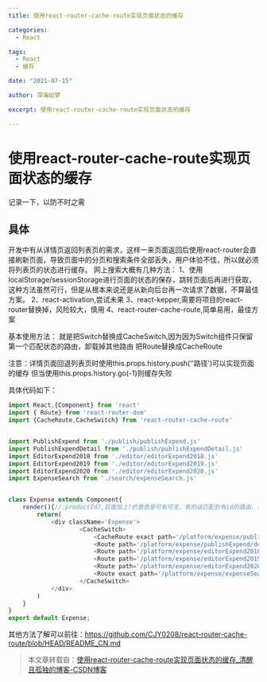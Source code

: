 ```yaml
---
title: 使用react-router-cache-route实现页面状态的缓存

categories:
  - React

tags:
  - React
  - 缓存

date: "2021-07-15"

author: 深海如梦

excerpt: 使用react-router-cache-route实现页面状态的缓存

---
```




# 使用react-router-cache-route实现页面状态的缓存

记录一下，以防不时之需

## 具体

开发中有从详情页返回列表页的需求，这样一来页面返回后使用react-router会直接刷新页面，导致页面中的分页和搜索条件全部丢失，用户体验不佳，所以就必须将列表页的状态进行缓存。
网上搜索大概有几种方法：
1、使用localStorage/sessionStorage进行页面的状态的保存，跳转页面后再进行获取，这种方法虽然可行，但是从根本来说还是从新向后台再一次请求了数据，不算最佳方案。
2、react-activation,尝试未果
3、react-kepper,需要将项目的react-router替换掉，风险较大，慎用
4、react-router-cache-route,简单易用，最佳方案

基本使用方法：
就是把Switch替换成CacheSwitch,因为因为Switch组件只保留第一个匹配状态的路由，卸载掉其他路由
把Route替换成CacheRoute

注意：详情页面回退列表页时使用this.props.history.push(‘’路径')可以实现页面的缓存
但当使用this.props.history.go(-1)则缓存失败

具体代码如下：

```typescript
import React,{Component} from 'react'
import { Route} from 'react-router-dom'
import {CacheRoute,CacheSwitch} from 'react-router-cache-route'


import PublishExpend from './publish/publishExpend.js'
import PublishExpendDetail from './publish/publishExpendDetail.js'
import EditorExpend2018 from './editor/editorExpend2018.js'
import EditorExpend2019 from './editor/editorExpend2019.js'
import EditorExpend2020 from './editor/editorExpend2020.js'
import ExpenseSearch from './search/expenseSearch.js'


class Expense extends Component{
    render(){//:productId?,后面加上?的意思是可有可无，有的话匹配到有id的路由，没有id的话就匹配之前的路由
        return(
            <div className='Expense'>
                    <CacheSwitch>                   
                        <CacheRoute exact path='/platform/expense/publishExpend' component={PublishExpend}/>                    
                        <Route path='/platform/expense/publishExpend/detail/:expendId?' component={PublishExpendDetail}/>
                        <Route path='/platform/expense/editorExpend2018' component={EditorExpend2018}/>
                        <Route path='/platform/expense/editorExpend2019' component={EditorExpend2019}/>
                        <Route path='/platform/expense/editorExpend2020' component={EditorExpend2020}/>
                        <Route exact path='/platform/expense/expenseSearch' component={ExpenseSearch}/>
                    </CacheSwitch>
            </div>
        )
    }
}
export default Expense;
```

其他方法了解可以前往：https://github.com/CJY0208/react-router-cache-route/blob/HEAD/README_CN.md

> 本文章转载自：[使用react-router-cache-route实现页面状态的缓存_清醒且孤独的博客-CSDN博客](https://blog.csdn.net/qq_44688392/article/details/108713037)

